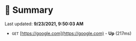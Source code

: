 # 📖 Summary
Last updated: **9/23/2021, 9:50:03 AM**

- `GET` [https://google.com](https://google.com) - **Up** (217ms)
